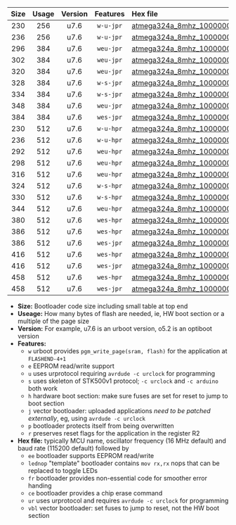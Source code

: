 |Size|Usage|Version|Features|Hex file|
|:-:|:-:|:-:|:-:|:--|
|230|256|u7.6|`w-u-jpr`|[atmega324a_8mhz_1000000bps_ur_vbl.hex](https://raw.githubusercontent.com/stefanrueger/urboot/main/atmega324a_8mhz_1000000bps_ur_vbl.hex)|
|236|256|u7.6|`w-u-jpr`|[atmega324a_8mhz_1000000bps_lednop_ur_vbl.hex](https://raw.githubusercontent.com/stefanrueger/urboot/main/atmega324a_8mhz_1000000bps_lednop_ur_vbl.hex)|
|296|384|u7.6|`weu-jpr`|[atmega324a_8mhz_1000000bps_ee_ur_vbl.hex](https://raw.githubusercontent.com/stefanrueger/urboot/main/atmega324a_8mhz_1000000bps_ee_ur_vbl.hex)|
|302|384|u7.6|`weu-jpr`|[atmega324a_8mhz_1000000bps_ee_lednop_ur_vbl.hex](https://raw.githubusercontent.com/stefanrueger/urboot/main/atmega324a_8mhz_1000000bps_ee_lednop_ur_vbl.hex)|
|320|384|u7.6|`weu-jpr`|[atmega324a_8mhz_1000000bps_ee_lednop_fr_ur_vbl.hex](https://raw.githubusercontent.com/stefanrueger/urboot/main/atmega324a_8mhz_1000000bps_ee_lednop_fr_ur_vbl.hex)|
|328|384|u7.6|`w-s-jpr`|[atmega324a_8mhz_1000000bps_vbl.hex](https://raw.githubusercontent.com/stefanrueger/urboot/main/atmega324a_8mhz_1000000bps_vbl.hex)|
|334|384|u7.6|`w-s-jpr`|[atmega324a_8mhz_1000000bps_lednop_vbl.hex](https://raw.githubusercontent.com/stefanrueger/urboot/main/atmega324a_8mhz_1000000bps_lednop_vbl.hex)|
|348|384|u7.6|`weu-jpr`|[atmega324a_8mhz_1000000bps_ee_lednop_fr_ce_ur_vbl.hex](https://raw.githubusercontent.com/stefanrueger/urboot/main/atmega324a_8mhz_1000000bps_ee_lednop_fr_ce_ur_vbl.hex)|
|384|384|u7.6|`wes-jpr`|[atmega324a_8mhz_1000000bps_ee_vbl.hex](https://raw.githubusercontent.com/stefanrueger/urboot/main/atmega324a_8mhz_1000000bps_ee_vbl.hex)|
|230|512|u7.6|`w-u-hpr`|[atmega324a_8mhz_1000000bps_ur.hex](https://raw.githubusercontent.com/stefanrueger/urboot/main/atmega324a_8mhz_1000000bps_ur.hex)|
|236|512|u7.6|`w-u-hpr`|[atmega324a_8mhz_1000000bps_lednop_ur.hex](https://raw.githubusercontent.com/stefanrueger/urboot/main/atmega324a_8mhz_1000000bps_lednop_ur.hex)|
|292|512|u7.6|`weu-hpr`|[atmega324a_8mhz_1000000bps_ee_ur.hex](https://raw.githubusercontent.com/stefanrueger/urboot/main/atmega324a_8mhz_1000000bps_ee_ur.hex)|
|298|512|u7.6|`weu-hpr`|[atmega324a_8mhz_1000000bps_ee_lednop_ur.hex](https://raw.githubusercontent.com/stefanrueger/urboot/main/atmega324a_8mhz_1000000bps_ee_lednop_ur.hex)|
|316|512|u7.6|`weu-hpr`|[atmega324a_8mhz_1000000bps_ee_lednop_fr_ur.hex](https://raw.githubusercontent.com/stefanrueger/urboot/main/atmega324a_8mhz_1000000bps_ee_lednop_fr_ur.hex)|
|324|512|u7.6|`w-s-hpr`|[atmega324a_8mhz_1000000bps.hex](https://raw.githubusercontent.com/stefanrueger/urboot/main/atmega324a_8mhz_1000000bps.hex)|
|330|512|u7.6|`w-s-hpr`|[atmega324a_8mhz_1000000bps_lednop.hex](https://raw.githubusercontent.com/stefanrueger/urboot/main/atmega324a_8mhz_1000000bps_lednop.hex)|
|344|512|u7.6|`weu-hpr`|[atmega324a_8mhz_1000000bps_ee_lednop_fr_ce_ur.hex](https://raw.githubusercontent.com/stefanrueger/urboot/main/atmega324a_8mhz_1000000bps_ee_lednop_fr_ce_ur.hex)|
|380|512|u7.6|`wes-hpr`|[atmega324a_8mhz_1000000bps_ee.hex](https://raw.githubusercontent.com/stefanrueger/urboot/main/atmega324a_8mhz_1000000bps_ee.hex)|
|386|512|u7.6|`wes-hpr`|[atmega324a_8mhz_1000000bps_ee_lednop.hex](https://raw.githubusercontent.com/stefanrueger/urboot/main/atmega324a_8mhz_1000000bps_ee_lednop.hex)|
|386|512|u7.6|`wes-jpr`|[atmega324a_8mhz_1000000bps_ee_lednop_vbl.hex](https://raw.githubusercontent.com/stefanrueger/urboot/main/atmega324a_8mhz_1000000bps_ee_lednop_vbl.hex)|
|416|512|u7.6|`wes-hpr`|[atmega324a_8mhz_1000000bps_ee_lednop_fr.hex](https://raw.githubusercontent.com/stefanrueger/urboot/main/atmega324a_8mhz_1000000bps_ee_lednop_fr.hex)|
|416|512|u7.6|`wes-jpr`|[atmega324a_8mhz_1000000bps_ee_lednop_fr_vbl.hex](https://raw.githubusercontent.com/stefanrueger/urboot/main/atmega324a_8mhz_1000000bps_ee_lednop_fr_vbl.hex)|
|458|512|u7.6|`wes-hpr`|[atmega324a_8mhz_1000000bps_ee_lednop_fr_ce.hex](https://raw.githubusercontent.com/stefanrueger/urboot/main/atmega324a_8mhz_1000000bps_ee_lednop_fr_ce.hex)|
|458|512|u7.6|`wes-jpr`|[atmega324a_8mhz_1000000bps_ee_lednop_fr_ce_vbl.hex](https://raw.githubusercontent.com/stefanrueger/urboot/main/atmega324a_8mhz_1000000bps_ee_lednop_fr_ce_vbl.hex)|

- **Size:** Bootloader code size including small table at top end
- **Useage:** How many bytes of flash are needed, ie, HW boot section or a multiple of the page size
- **Version:** For example, u7.6 is an urboot version, o5.2 is an optiboot version
- **Features:**
  + `w` urboot provides `pgm_write_page(sram, flash)` for the application at `FLASHEND-4+1`
  + `e` EEPROM read/write support
  + `u` uses urprotocol requiring `avrdude -c urclock` for programming
  + `s` uses skeleton of STK500v1 protocol; `-c urclock` and `-c arduino` both work
  + `h` hardware boot section: make sure fuses are set for reset to jump to boot section
  + `j` vector bootloader: uploaded applications *need to be patched externally*, eg, using `avrdude -c urclock`
  + `p` bootloader protects itself from being overwritten
  + `r` preserves reset flags for the application in the register R2
- **Hex file:** typically MCU name, oscillator frequency (16 MHz default) and baud rate (115200 default) followed by
  + `ee` bootloader supports EEPROM read/write
  + `lednop` "template" bootloader contains `mov rx,rx` nops that can be replaced to toggle LEDs
  + `fr` bootloader provides non-essential code for smoother error handing
  + `ce` bootloader provides a chip erase command
  + `ur` uses urprotocol and requires `avrdude -c urclock` for programming
  + `vbl` vector bootloader: set fuses to jump to reset, not the HW boot section
